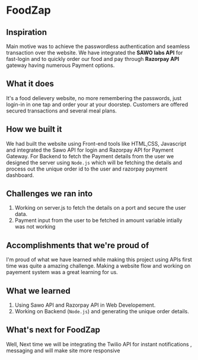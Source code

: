 # FoodZap


## Inspiration

Main motive was to achieve the passwordless authentication and seamless transaction over the website. We have integrated the **SAWO labs API** for fast-login and to quickly order our food and pay through **Razorpay API** gateway having numerous Payment options.
 
## What it does
It's a food delievery website, no more remembering the passwords, just login-in in one tap and order your at your doorstep. Customers are offered secured transactions and several meal plans.

## How we built it
We had built the website using Front-end tools like HTML,CSS, Javascript and integrated the Sawo API for login and Razorpay API for Payment Gateway. For Backend to fetch the Payment details from the user we designed the server using ```Node.js``` which will be fetching the details and process out the unique order id to the user and razorpay payment dashboard.

## Challenges we ran into
1. Working on server.js to fetch the details on a port and secure the user data.
2. Payment input from the user to be fetched in amount variable intially was not working

## Accomplishments that we're proud of
I'm proud of what we have learned while making this project using APIs first time was quite a amazing challenge. Making a website flow and working on payement system was a great learning for us.
## What we learned
1. Using Sawo API and Razorpay API in Web Developement.
2. Working on Backend (```Node.js```) and generating the unique order details.

##  What's next for FoodZap
Well, Next time we will be integrating the Twilio API for instant notifications , messaging and will make site more responsive 


